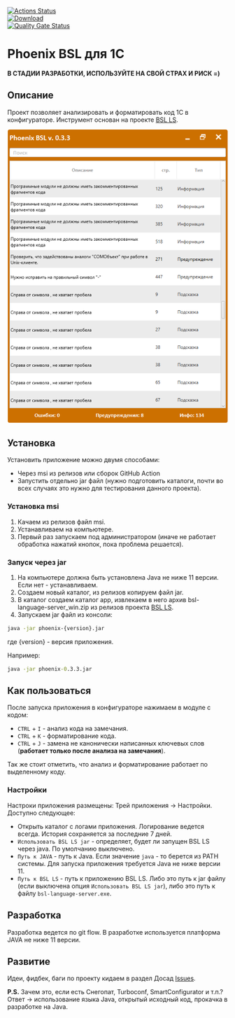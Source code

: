 [![Actions Status](https://github.com/otymko/phoenixbsl/workflows/Java%20CI/badge.svg)](https://github.com/otymko/phoenixbsl/actions)	
[![Download](https://img.shields.io/github/release/otymko/phoenixbsl.svg?label=download&style=flat)](https://github.com/otymko/phoenixbsl/releases/latest)	
[![Quality Gate Status](https://sonarcloud.io/api/project_badges/measure?project=phoenixbsl&metric=alert_status)](https://sonarcloud.io/dashboard?id=phoenixbsl)
# Phoenix BSL для 1С

**В СТАДИИ РАЗРАБОТКИ, ИСПОЛЬЗУЙТЕ НА СВОЙ СТРАХ И РИСК =)**

## Описание

Проект позволяет анализировать и форматировать код 1С в конфигураторе. Инструмент основан на проекте [BSL LS](https://github.com/1c-syntax/bsl-language-server).

![Превью PhoenixBSL](docs/assets/images/preview.png)

## Установка

Установить приложение можно двумя способами:
* Через msi из релизов или сборок GitHub Action
* Запустить отдельно jar файл (нужно подготовить каталоги, почти во всех случаях это нужно для тестирования данного проекта).

### Установка msi

1. Качаем из релизов файл msi.
2. Устанавливаем на компьютере.
3. Первый раз запускаем под администратором (иначе не работает обработка нажатий кнопок, пока проблема решается).

### Запуск через jar

1. На компьютере должна быть установлена Java не ниже 11 версии. Если нет - устанавливаем.
2. Создаем новый каталог, из релизов копируем файл jar.
3. В каталог создаем каталог app, извлекаем в него архив bsl-language-server_win.zip из релизов проекта [BSL LS](https://github.com/1c-syntax/bsl-language-server/releases/latest).
4. Запускаем jar файл из консоли:
```cmd
java -jar phoenix-{version}.jar 
```
где {version} - версия приложения.

Например:
```cmd
java -jar phoenix-0.3.3.jar 
```

## Как пользоваться

После запуска приложения в конфигураторе нажимаем в модуле с кодом:
* `CTRL` + `I` - анализ кода на замечания.
* `CTRL` + `K` - форматирование кода.
* `CTRL` + `J` - замена не канонически написанных ключевых слов (**работает только после анализа на замечания**).

Так же стоит отметить, что анализ и форматирование работает по выделенному коду.

### Настройки
Настроки приложения размещены: Трей приложения -> Настройки.
Доступно следующее:
* Открыть каталог с логами приложения. Логирование ведется всегда. История сохраняется за последние 7 дней.
* `Использовать BSL LS jar` - определяет, будет ли запущен BSL LS через java. По умолчанию выключено.
* `Путь к JAVA` - путь к Java. Если значение `java` - то берется из PATH системы. 
Для запуска приложения требуется Java не ниже версии 11. 
* `Путь к BSL LS` - путь к приложению BSL LS. Либо это путь к jar файлу (если выключена опция `Использовать BSL LS jar`), либо это 
путь к файлу `bsl-language-server.exe`.

## Разработка

Разработка ведется по git flow. В разработке используется платформа JAVA не ниже 11 версии.

## Развитие
Идеи, фидбек, баги по проекту кидаем в раздел Досад [Issues](https://github.com/otymko/phoenixbsl/issues).


**P.S.** Зачем это, если есть Снегопат, Turboconf, SmartConfigurator и т.п.? 
Ответ -> использование языка Java, открытый исходный код, прокачка в разработке на Java.
